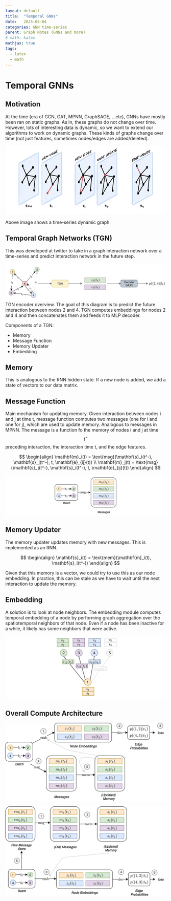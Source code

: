 ```yaml
---
layout: default
title:  "Temporal GNNs"
date:   2025-04-04
categories: GNN time-series
parent: Graph Notes (GNNs and more)
# math: katex
mathjax: true
tags: 
  - latex
  - math
---
```


# Temporal GNNs

## Motivation

At the time (era of GCN, GAT, MPNN, GraphSAGE, ...etc), GNNs have mostly been ran on static graphs. As in, these graphs do not change over time. However, lots of interesting data is dynamic, so we want to extend our algorithms to work on dynamic graphs. These kinds of graphs change over time (not just features, sometimes nodes/edges are added/deleted).

![](../assets/images/graph/time-series-graph.webp)

Above image shows a time-series dynamic graph.

## Temporal Graph Networks (TGN)

This was developed at twitter to take in a graph interaction network over a time-series and predict interaction network in the future step.

![](../assets/images/graph/tgn-encoder.png)
TGN encoder overview. The goal of this diagram is to predict the future interaction between nodes 2 and 4. TGN computes embeddings for nodes 2 and 4 and then concatenates them and feeds it to MLP decoder.

Components of a TGN:
- Memory
- Message Function
- Memory Updater
- Embedding

## Memory

This is analogous to the RNN hidden state. If a new node is added, we add a state of vectors to our data matrix.

## Message Function

Main mechanism for updating memory. Given interaction between nodes i and j at time t, message function computes two messages (one for i and one for j), which are used to update memory. Analogous to messages in MPNN. The message is a function fo the memory of nodes i and j at time $$t^-$$ preceding interaction, the interaction time t, and the edge features.

$$
\begin{align}
\mathbf{m}_i(t) = \text{msg}(\mathbf{s}_i(t^-), \mathbf{s}_j(t^-), t, \mathbf{e}_{ij}(t)) \\
\mathbf{m}_j(t) = \text{msg}(\mathbf{s}_j(t^-), \mathbf{s}_i(t^-), t, \mathbf{e}_{ij}(t))
\end{align}
$$

![](../assets/images/graph/temporal-gnn-messages.webp)

## Memory Updater
The memory updater updates memory with new messages. This is implemented as an RNN.

$$
\begin{align}
\mathbf{s}_i(t) = \text{mem}(\mathbf{m}_i(t), \mathbf{s}_i(t^-))
\end{align}
$$

Given that this memory is a vector, we could try to use this as our node embedding. In practice, this can be stale as we have to wait until the next interaction to update the memory.

## Embedding
A solution is to look at node neighbors. The embedding module computes temporal embedding of a node by performing graph aggregation over the spatiotemporal neighbors of that node. Even if a node has been inactive for a while, it likely has some neighbors that were active. 

![](../assets/images/graph/tgn-embedding.webp)

## Overall Compute Architecture

![](../assets/images/graph/tgn-compute-architecture.webp)

![](../assets/images/graph/ordered-tgn-compute.webp)